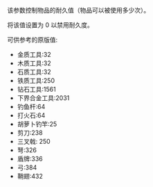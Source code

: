 该参数控制物品的耐久值（物品可以被使用多少次）。

将该值设置为 0 以禁用耐久度。

可供参考的原版值:

* 金质工具:32
* 木质工具:32
* 石质工具:32
* 铁质工具:250
* 钻石工具:1561
* 下界合金工具:2031
* 钓鱼杆:64
* 打火石:64
* 胡萝卜钓竿:25
* 剪刀:238
* 三叉戟: 250
* 弩:326
* 盾牌:336
* 弓:384
* 鞘翅:432